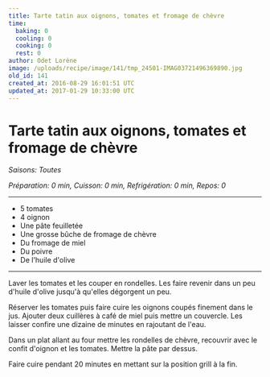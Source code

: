 ```yaml
---
title: Tarte tatin aux oignons, tomates et fromage de chèvre
time:
  baking: 0
  cooling: 0
  cooking: 0
  rest: 0
author: Odet Lorène
image: /uploads/recipe/image/141/tmp_24501-IMAG03721496369890.jpg
old_id: 141
created_at: 2016-08-29 16:01:51 UTC
updated_at: 2017-01-29 10:33:00 UTC
---
```


# Tarte tatin aux oignons, tomates et fromage de chèvre

_Saisons: Toutes_

_Préparation: 0 min, Cuisson: 0 min, Refrigération: 0 min, Repos: 0_

---

- 5 tomates
- 4 oignon
- Une pâte feuilletée
- Une grosse bûche de fromage de chèvre
- Du fromage de miel
- Du poivre
- De l'huile d'olive

---

Laver les tomates et les couper en rondelles. Les faire revenir dans un peu d'huile d'olive jusqu'à qu'elles dégorgent un peu.

Réserver les tomates puis faire cuire les oignons coupés finement dans le jus. Ajouter deux cuillères à café de miel puis mettre un couvercle. Les laisser confire une dizaine de minutes en rajoutant de l'eau.

Dans un plat allant au four mettre les rondelles de chèvre, recouvrir avec le confit d'oignon et les tomates. Mettre la pâte par dessus.

Faire cuire pendant 20 minutes en mettant sur la position grill à la fin.
